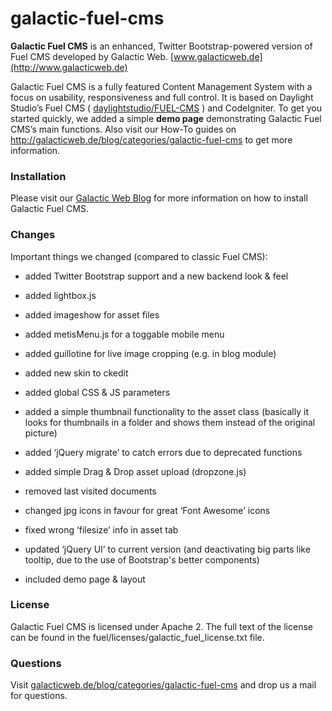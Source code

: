 # galactic-fuel-cms
**Galactic Fuel CMS** is an enhanced, Twitter Bootstrap-powered version of Fuel CMS developed by Galactic Web.
[www.galacticweb.de](http://www.galacticweb.de)

Galactic Fuel CMS is a fully featured Content Management System with a focus on usability, responsiveness and full control. It is based on Daylight Studio’s Fuel CMS ( [daylightstudio/FUEL-CMS](https://github.com/daylightstudio/FUEL-CMS) ) and CodeIgniter. 
To get you started quickly, we added a simple **demo page** demonstrating Galactic Fuel CMS’s main functions. Also visit our How-To guides on http://galacticweb.de/blog/categories/galactic-fuel-cms to get more information.


### Installation
Please visit our [Galactic Web Blog](http://galacticweb.de/blog/categories/galactic-fuel-cms) for more information on how to install Galactic Fuel CMS.


### Changes
Important things we changed (compared to classic Fuel CMS):

- added Twitter Bootstrap support and a new backend look & feel
- added lightbox.js
- added imageshow for asset files
- added metisMenu.js for a toggable mobile menu
- added guillotine for live image cropping (e.g. in blog module)
- added new skin to ckedit
- added global CSS & JS parameters
- added a simple thumbnail functionality to the asset class (basically it looks for thumbnails in a folder and shows them instead of the original picture)
- added ‘jQuery migrate’ to catch errors due to deprecated functions
- added simple Drag & Drop asset upload (dropzone.js)

- removed last visited documents
- changed jpg icons in favour for great ‘Font Awesome’ icons
- fixed wrong ‘filesize’ info in asset tab
- updated ‘jQuery UI’ to current version (and deactivating big parts like tooltip, due to the use of Bootstrap's better components)

- included demo page & layout


### License
Galactic Fuel CMS is licensed under Apache 2. The full text of the license can be found in the fuel/licenses/galactic_fuel_license.txt file.


### Questions
Visit [galacticweb.de/blog/categories/galactic-fuel-cms](http://galacticweb.de/blog/categories/galactic-fuel-cms) and drop us a mail for questions.

